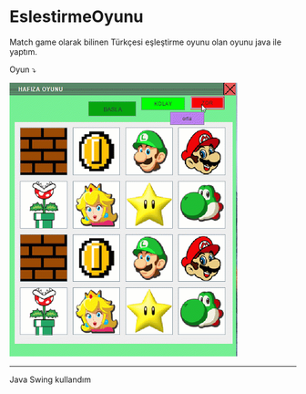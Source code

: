 # EslestirmeOyunu

Match game olarak bilinen Türkçesi eşleştirme oyunu olan oyunu java ile yaptım.

Oyun :arrow_heading_down:

![gif](match.gif "oyun") 

----

Java Swing kullandım

